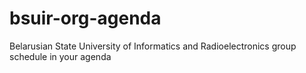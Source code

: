 # bsuir-org-agenda

Belarusian State University of Informatics and Radioelectronics group schedule in your agenda
